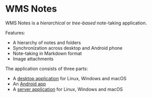 # WMS Notes

WMS Notes is a *hierarchical* or *tree-based* note-taking application.

Features:
* A hierarchy of notes and folders
* Synchronization across desktop and Android phone
* Note-taking in Markdown format
* Image attachments

The application consists of three parts:
* A [desktop application](desktop/README.md) for Linux, Windows and macOS
* An [Android app](https://github.com/scheleaap/wmsnotes-android)
* A [server application](server/README.md) for Linux, Windows and macOS
